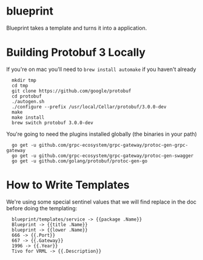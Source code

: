 # blueprint

Blueprint takes a template and turns it into a application.


# Building Protobuf 3 Locally

If you're on mac you'll need to `brew install automake` if you haven't already

```
  mkdir tmp
  cd tmp
  git clone https://github.com/google/protobuf
  cd protobuf
  ./autogen.sh
  ./configure --prefix /usr/local/Cellar/protobuf/3.0.0-dev
  make
  make install
  brew switch protobuf 3.0.0-dev
```


You're going to need the plugins installed globally (the binaries in your path)

```
  go get -u github.com/grpc-ecosystem/grpc-gateway/protoc-gen-grpc-gateway
  go get -u github.com/grpc-ecosystem/grpc-gateway/protoc-gen-swagger
  go get -u github.com/golang/protobuf/protoc-gen-go
```


# How to Write Templates

We're using some special sentinel values that we will find replace in the doc
before doing the templating:

```
  blueprint/templates/service -> {{package .Name}}
  Blueprint -> {{title .Name}}
  blueprint -> {{lower .Name}}
  666 -> {{.Port}}
  667 -> {{.Gateway}}
  1996 -> {{.Year}}
  Tivo for VRML -> {{.Description}}
```
